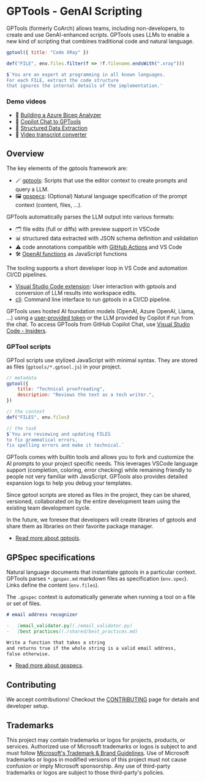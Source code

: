 # GPTools - GenAI Scripting

GPTools (formerly CoArch) allows teams, including non-developers, to create and use GenAI-enhanced scripts. GPTools uses LLMs to enable a new kind of scripting that combines traditional code and natural language.

```js
gptool({ title: "Code XRay" })

def("FILE", env.files.filter(f => !f.filename.endsWith(".xray")))

$`You are an expert at programming in all known languages.
For each FILE, extract the code structure
that ignores the internal details of the implementation.'
```

### Demo videos

-  🔑 [Building a Azure Bicep Analyzer](https://github.com/microsoft/gptools/assets/4175913/d8e9f080-9e47-4667-b10a-ea5b544b1125)
-  💬 [Copilot Chat to GPTools](https://github.com/microsoft/gptools/assets/4175913/7bf8e458-8dac-4021-b820-b95237aad7b8)
-  📑 [Structured Data Extraction](https://github.com/microsoft/gptools/assets/4175913/907ca886-7344-4341-986c-e288148fd501)
-  🎥 [Video transcript converter](https://github.com/microsoft/gptools/assets/4175913/9b49d291-91f2-4739-b8f4-aa4332dc08ac)


## Overview

The key elements of the gptools framework are:

-   🪄 [gptools](./docs/gptools.md): Scripts that use the editor context to create prompts and query a LLM.
-   🖼 [gpspecs](./docs/gpspecs.md): (Optional) Natural language specification of the prompt context (content, files, ...).

GPTools automatically parses the LLM output into various formats:

-   🗂 file edits (full or diffs) with preview support in VSCode
-   📊 structured data extracted with JSON schema definition and validation
-   ⚠️ code annotations compatible with [GitHub Actions](https://docs.github.com/en/actions/using-workflows/workflow-commands-for-github-actions#setting-an-error-message) and VS Code
-   🛠️ [OpenAI functions](https://platform.openai.com/docs/guides/function-calling) as JavaScript functions

The tooling supports a short developer loop in VS Code and automation CI/CD pipelines.

-   [Visual Studio Code extension](./docs/vscode.md): User interaction with gptools and conversion of LLM results into workspace edits.
-   [cli](./docs/cli.md): Command line interface to run gptools in a CI/CD pipeline.

GPTools uses hosted AI foundation models (OpenAI, Azure OpenAI, Llama, ...) using a [user-provided token](./docs/token.md) or the LLM provided by Copilot if run from the chat.
To access GPTools from GitHub Copilot Chat, use [Visual Studio Code - Insiders](https://code.visualstudio.com/insiders/).

### GPTool scripts

GPTool scripts use stylized JavaScript with minimal syntax. They are stored as files (`gptools/*.gptool.js`) in your project.

```js
// metadata
gptool({
    title: "Technical proofreading",
    description: "Reviews the text as a tech writer.",
})

// the context
def("FILES", env.files)

// the task
$`You are reviewing and updating FILES 
to fix grammatical errors, 
fix spelling errors and make it technical.`
```

GPTools comes with builtin tools and allows you to fork and customize the AI prompts to your project specific needs.
This leverages VSCode language support (completion, coloring, error checking)
while remaining friendly to people not very familiar with JavaScript.
GPTools also provides detailed expansion logs to help you debug your templates.

Since gptool scripts are stored as files in the project, they can be shared, versioned, collaborated on by the entire development team
using the existing team development cycle.

In the future, we foresee that developers will create libraries of gptools and share them as libraries on their favorite package manager.

-   [Read more about gptools](./docs/gptools.md).

## GPSpec specifications

Natural language documents that instantiate gptools in a particular context. GPTools parses `*.gpspec.md` markdown files as specification (`env.spec`). Links define the content (`env.files`).

The `.gpspec` context is automatically generate when running a tool on a file or set of files.

```markdown
# email address recognizer

-   [email_validator.py](./email_validator.py)
-   [best practices](./shared/best_practices.md)

Write a function that takes a string
and returns true if the whole string is a valid email address,
false otherwise.
```

-   [Read more about gpspecs](./docs/gpspecs.md).

## Contributing

We accept contributions! Checkout the [CONTRIBUTING](./CONTRIBUTING.md) page for details and developer setup.

## Trademarks

This project may contain trademarks or logos for projects, products, or services. Authorized use of Microsoft
trademarks or logos is subject to and must follow
[Microsoft's Trademark & Brand Guidelines](https://www.microsoft.com/en-us/legal/intellectualproperty/trademarks/usage/general).
Use of Microsoft trademarks or logos in modified versions of this project must not cause confusion or imply Microsoft sponsorship.
Any use of third-party trademarks or logos are subject to those third-party's policies.
